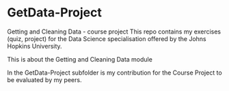 # GetData-Project
Getting and Cleaning Data - course project
This repo contains my exercises (quiz, project) for the Data Science specialisation offered by the Johns Hopkins University.

This is about the Getting and Cleaning Data module

In the GetData-Project subfolder is my contribution for the Course Project to be evaluated by my peers.
